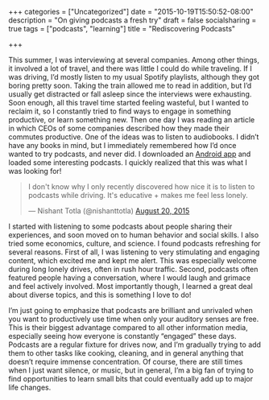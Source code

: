 +++
categories = ["Uncategorized"]
date = "2015-10-19T15:50:52-08:00"
description = "On giving podcasts a fresh try"
draft = false
socialsharing = true
tags = ["podcasts", "learning"]
title = "Rediscovering Podcasts"

+++

This summer, I was interviewing at several companies. Among other things, it involved a lot of travel, and there was little I could do while traveling. If I was driving, I’d mostly listen to my usual Spotify playlists, although they got boring pretty soon. Taking the train allowed me to read in addition, but I’d usually get distracted or fall asleep since the interviews were exhausting. Soon enough, all this travel time started feeling wasteful, but I wanted to reclaim it, so I constantly tried to find ways to engage in something productive, or learn something new. Then one day I was reading an article in which CEOs of some companies described how they made their commutes productive. One of the ideas was to listen to audiobooks. I didn’t have any books in mind, but I immediately remembered how I’d once wanted to try podcasts, and never did. I downloaded an [Android app](https://play.google.com/store/apps/details?id=com.bambuna.podcastaddict&hl=en) and loaded some interesting podcasts. I quickly realized that this was what I was looking for!

<blockquote class="twitter-tweet tw-align-center" data-lang="en"><p lang="en" dir="ltr">I don&#39;t know why I only recently discovered how nice it is to listen to podcasts while driving. It&#39;s educative + makes me feel less lonely.</p>&mdash; Nishant Totla (@nishanttotla) <a href="https://twitter.com/nishanttotla/status/634283994704535552">August 20, 2015</a></blockquote>
<script async src="//platform.twitter.com/widgets.js" charset="utf-8"></script>

I started with listening to some podcasts about people sharing their experiences, and soon moved on to human behavior and social skills. I also tried some economics, culture, and science. I found podcasts refreshing for several reasons. First of all, I was listening to very stimulating and engaging content, which excited me and kept me alert. This was especially welcome during long lonely drives, often in rush hour traffic. Second, podcasts often featured people having a conversation, where I would laugh and grimace and feel actively involved. Most importantly though, I learned a great deal about diverse topics, and this is something I love to do!

I’m just going to emphasize that podcasts are brilliant and unrivaled when you want to productively use time when only your auditory senses are free. This is their biggest advantage compared to all other information media, especially seeing how everyone is constantly “engaged” these days. Podcasts are a regular fixture for drives now, and I’m gradually trying to add them to other tasks like cooking, cleaning, and in general anything that doesn’t require immense concentration. Of course, there are still times when I just want silence, or music, but in general, I’m a big fan of trying to find opportunities to learn small bits that could eventually add up to major life changes.
